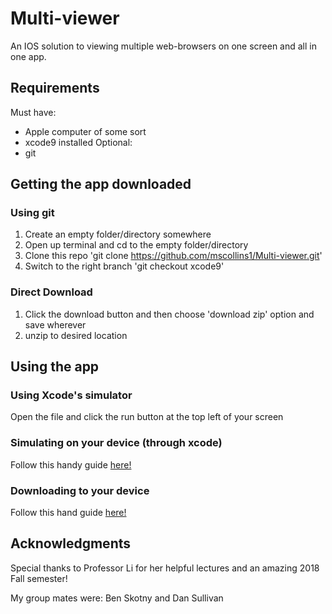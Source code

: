 # Multi-viewer
An IOS solution to viewing multiple web-browsers on one screen and all in one app.

## Requirements
Must have:
* Apple computer of some sort
* xcode9 installed
Optional:
* git

## Getting the app downloaded
### Using git
1. Create an empty folder/directory somewhere
2. Open up terminal and cd to the empty folder/directory
3. Clone this repo
'git clone https://github.com/mscollins1/Multi-viewer.git'
4. Switch to the right branch
'git checkout xcode9'
### Direct Download
1. Click the download button and then choose 'download zip' option and save wherever
2. unzip to desired location

## Using the app

### Using Xcode's simulator
Open the file and click the run button at the top left of your screen

### Simulating on your device (through xcode)
Follow this handy guide [here!](https://www.twilio.com/blog/2018/07/how-to-test-your-ios-application-on-a-real-device.html)

### Downloading to your device
Follow this hand guide [here!](https://docs.monaca.io/en/products_guide/monaca_ide/deploy/non_market_deploy/)

## Acknowledgments
Special thanks to Professor Li for her helpful lectures and an amazing 2018 Fall semester!

My group mates were: Ben Skotny and Dan Sullivan
